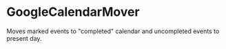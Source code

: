 # GoogleCalendarMover
Moves marked events to "completed" calendar and uncompleted events to present day.
